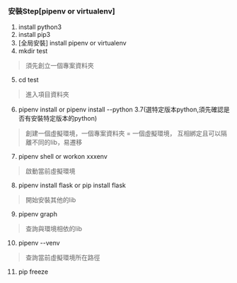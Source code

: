 

### 安裝Step[pipenv or virtualenv]
1. install python3
2. install pip3
3. [全局安裝] install pipenv or virtualenv
4. mkdir test
> 須先創立一個專案資料夾
5. cd test
> 進入項目資料夾
6. pipenv install or pipenv install --python 3.7(選特定版本python,須先確認是否有安裝特定版本的python)
> 創建一個虛擬環境，一個專案資料夾 = 一個虛擬環境， 互相綁定且可以隔離不同的lib，易遷移
7. pipenv shell or workon xxxenv
> 啟動當前虛擬環境
8. pipenv install flask or pip install flask
> 開始安裝其他的lib
9. pipenv graph
> 查詢與環境相依的lib

10. pipenv --venv
> 查詢當前虛擬環境所在路徑

11. pip freeze